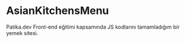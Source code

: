 # AsianKitchensMenu
Patika.dev Front-end eğitimi kapsamında JS kodlarını tamamladığım bir yemek sitesi.
